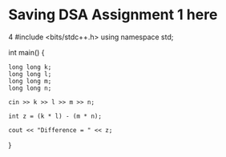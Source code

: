 # Saving DSA Assignment 1 here 

4
#include <bits/stdc++.h>
using namespace std;

int main() {
	
	long long k;
	long long l;
	long long m;
	long long n; 
	
	cin >> k >> l >> m >> n;
	
	int z = (k * l) - (m * n);
	
	cout << "Difference = " << z;
} 
